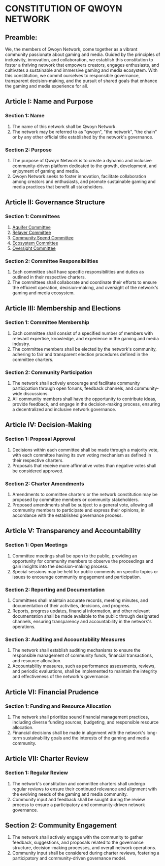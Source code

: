 # CONSTITUTION OF QWOYN NETWORK

## Preamble:

We, the members of Qwoyn Network, come together as a vibrant community passionate about gaming and media. Guided by the principles of inclusivity, innovation, and collaboration, we establish this constitution to foster a thriving network that empowers creators, engages enthusiasts, and cultivates a sustainable and immersive gaming and media ecosystem. With this constitution, we commit ourselves to responsible governance, transparent decision-making, and the pursuit of shared goals that enhance the gaming and media experience for all.

## Article I: Name and Purpose

### Section 1: Name

1. The name of this network shall be Qwoyn Network.
2. The network may be referred to as "qwoyn", "the network", "the chain" or by any other official title established by the network's governance.

### Section 2: Purpose

1. The purpose of Qwoyn Network is to create a dynamic and inclusive community-driven platform dedicated to the growth, development, and enjoyment of gaming and media.
2. Qwoyn Network seeks to foster innovation, facilitate collaboration among creators and enthusiasts, and promote sustainable gaming and media practices that benefit all stakeholders.

## Article II: Governance Structure

### Section 1: Committees

1. [Aquifer Committee](https://github.com/cosmic-horizon/committees/tree/main/Aquifer)
2. [Relayer Committee](https://github.com/cosmic-horizon/committees/tree/main/Relayer)
3. [Community Spend Committee](https://github.com/cosmic-horizon/committees/tree/main/Community-Spend)
4. [Ecosystem Committee](https://github.com/cosmic-horizon/committees/tree/main/Ecosystem)
5. [Oversight Committee](https://github.com/cosmic-horizon/committees/tree/main/Oversight)

### Section 2: Committee Responsibilities

1. Each committee shall have specific responsibilities and duties as outlined in their respective charters.
2. The committees shall collaborate and coordinate their efforts to ensure the efficient operation, decision-making, and oversight of the network's gaming and media ecosystem.

## Article III: Membership and Elections

### Section 1: Committee Membership

1. Each committee shall consist of a specified number of members with relevant expertise, knowledge, and experience in the gaming and media industry.
2. The committee members shall be elected by the network's community, adhering to fair and transparent election procedures defined in the committee charters.

### Section 2: Community Participation

1. The network shall actively encourage and facilitate community participation through open forums, feedback channels, and community-wide discussions.
2. All community members shall have the opportunity to contribute ideas, provide feedback, and engage in the decision-making process, ensuring a decentralized and inclusive network governance.

## Article IV: Decision-Making

### Section 1: Proposal Approval

1. Decisions within each committee shall be made through a majority vote, with each committee having its own voting mechanism as defined in their respective charters.
2. Proposals that receive more affirmative votes than negative votes shall be considered approved.

### Section 2: Charter Amendments

1. Amendments to committee charters or the network constitution may be proposed by committee members or community stakeholders.
2. Proposed amendments shall be subject to a general vote, allowing all community members to participate and express their opinions, in accordance with the established governance process.

## Article V: Transparency and Accountability

### Section 1: Open Meetings

1. Committee meetings shall be open to the public, providing an opportunity for community members to observe the proceedings and gain insights into the decision-making process.
2. Special sessions may be held for public comments on specific topics or issues to encourage community engagement and participation.

### Section 2: Reporting and Documentation

1. Committees shall maintain accurate records, meeting minutes, and documentation of their activities, decisions, and progress.
2. Reports, progress updates, financial information, and other relevant documentation shall be made available to the public through designated channels, ensuring transparency and accountability in the network's operations.

### Section 3: Auditing and Accountability Measures

1. The network shall establish auditing mechanisms to ensure the responsible management of community funds, financial transactions, and resource allocation.
2. Accountability measures, such as performance assessments, reviews, and periodic evaluations, shall be implemented to maintain the integrity and effectiveness of the network's governance.

## Article VI: Financial Prudence

### Section 1: Funding and Resource Allocation

1. The network shall prioritize sound financial management practices, including diverse funding sources, budgeting, and responsible resource allocation.
2. Financial decisions shall be made in alignment with the network's long-term sustainability goals and the interests of the gaming and media community.

## Article VII: Charter Review

### Section 1: Regular Review

1. The network's constitution and committee charters shall undergo regular reviews to ensure their continued relevance and alignment with the evolving needs of the gaming and media community.
2. Community input and feedback shall be sought during the review process to ensure a participatory and community-driven network governance.

## Section 2: Community Engagement

1. The network shall actively engage with the community to gather feedback, suggestions, and proposals related to the governance structure, decision-making processes, and overall network operations.
2. Community input shall be considered during charter reviews, fostering a participatory and community-driven governance model.